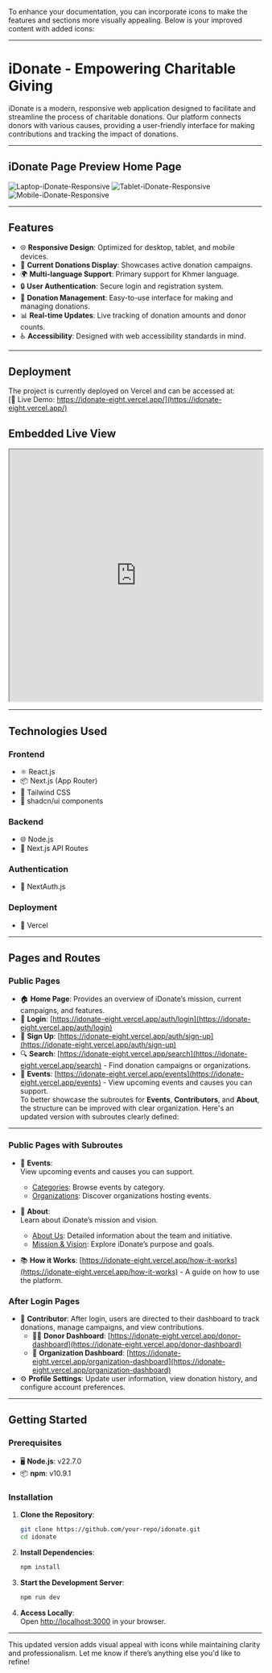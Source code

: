 To enhance your documentation, you can incorporate icons to make the features and sections more visually appealing. Below is your improved content with added icons:

---

# iDonate - Empowering Charitable Giving  

iDonate is a modern, responsive web application designed to facilitate and streamline the process of charitable donations. Our platform connects donors with various causes, providing a user-friendly interface for making contributions and tracking the impact of donations.  

---

## iDonate Page Preview Home Page  
<div className="flex justify-center gap-4 p-4"> <img src="./Laptop-iDonate.png" alt="Laptop-iDonate-Responsive" className="rounded-lg shadow-md" /> <img src="./Tablet-iDonate.png" alt="Tablet-iDonate-Responsive" className="rounded-lg shadow-md" /> <img src="./Mobile-iDonate.png" alt="Mobile-iDonate-Responsive" className="rounded-lg shadow-md" /> </div>

---

## Features  

- 🌐 **Responsive Design**: Optimized for desktop, tablet, and mobile devices.  
- 🎯 **Current Donations Display**: Showcases active donation campaigns.  
- 🌍 **Multi-language Support**: Primary support for Khmer language.  
- 🔒 **User Authentication**: Secure login and registration system.  
- 💸 **Donation Management**: Easy-to-use interface for making and managing donations.  
- 📊 **Real-time Updates**: Live tracking of donation amounts and donor counts.  
- ♿ **Accessibility**: Designed with web accessibility standards in mind.  

---

## Deployment  

The project is currently deployed on Vercel and can be accessed at:  
[🚀 Live Demo: https://idonate-eight.vercel.app/](https://idonate-eight.vercel.app/)  

## Embedded Live View
<iframe src="https://idonate-eight.vercel.app/" width="100%" height="500px"></iframe>

---

## Technologies Used  

### Frontend  
- ⚛️ React.js  
- 📦 Next.js (App Router)  
- 🎨 Tailwind CSS  
- 🧩 shadcn/ui components  

### Backend  
- 🌐 Node.js  
- 📂 Next.js API Routes  

### Authentication  
- 🔑 NextAuth.js  

### Deployment  
- 📡 Vercel  

---

## Pages and Routes  

### **Public Pages**  
- 🏠 **Home Page**: Provides an overview of iDonate’s mission, current campaigns, and features.  
- 🔑 **Login**: [https://idonate-eight.vercel.app/auth/login](https://idonate-eight.vercel.app/auth/login)  
- 📝 **Sign Up**: [https://idonate-eight.vercel.app/auth/sign-up](https://idonate-eight.vercel.app/auth/sign-up)  
- 🔍 **Search**: [https://idonate-eight.vercel.app/search](https://idonate-eight.vercel.app/search) - Find donation campaigns or organizations.  
- 🎉 **Events**: [https://idonate-eight.vercel.app/events](https://idonate-eight.vercel.app/events) - View upcoming events and causes you can support.  
        To better showcase the subroutes for **Events**, **Contributors**, and **About**, the structure can be improved with clear organization. Here's an updated version with subroutes clearly defined:

---

### **Public Pages with Subroutes**

- 🎉 **Events**:  
  View upcoming events and causes you can support.  
  - [Categories](https://idonate-eight.vercel.app/categories): Browse events by category.  
  - [Organizations](https://idonate-eight.vercel.app/organizations): Discover organizations hosting events.  

- 📜 **About**:  
  Learn about iDonate’s mission and vision.  
  - [About Us](https://idonate-eight.vercel.app/about-us): Detailed information about the team and initiative.  
  - [Mission & Vision](https://idonate-eight.vercel.app/mission-vision): Explore iDonate’s purpose and goals.  

- 📚 **How it Works**: [https://idonate-eight.vercel.app/how-it-works](https://idonate-eight.vercel.app/how-it-works) - A guide on how to use the platform.  

### **After Login Pages**  
- 🤝 **Contributor**: After login, users are directed to their dashboard to track donations, manage campaigns, and view contributions.  
  - 🧍‍♂️ **Donor Dashboard**: [https://idonate-eight.vercel.app/donor-dashboard](https://idonate-eight.vercel.app/donor-dashboard)  
  - 🏢 **Organization Dashboard**: [https://idonate-eight.vercel.app/organization-dashboard](https://idonate-eight.vercel.app/organization-dashboard)  
- ⚙️ **Profile Settings**: Update user information, view donation history, and configure account preferences.  

---

## Getting Started  

### Prerequisites  

- 🖥️ **Node.js**: v22.7.0  
- 📦 **npm**: v10.9.1  

### Installation  

1. **Clone the Repository**:  
   ```bash  
   git clone https://github.com/your-repo/idonate.git  
   cd idonate  
   ```  

2. **Install Dependencies**:  
   ```bash  
   npm install  
   ```  

3. **Start the Development Server**:  
   ```bash  
   npm run dev  
   ```  

4. **Access Locally**:  
   Open [http://localhost:3000](http://localhost:3000) in your browser.  

---

This updated version adds visual appeal with icons while maintaining clarity and professionalism. Let me know if there’s anything else you'd like to refine!